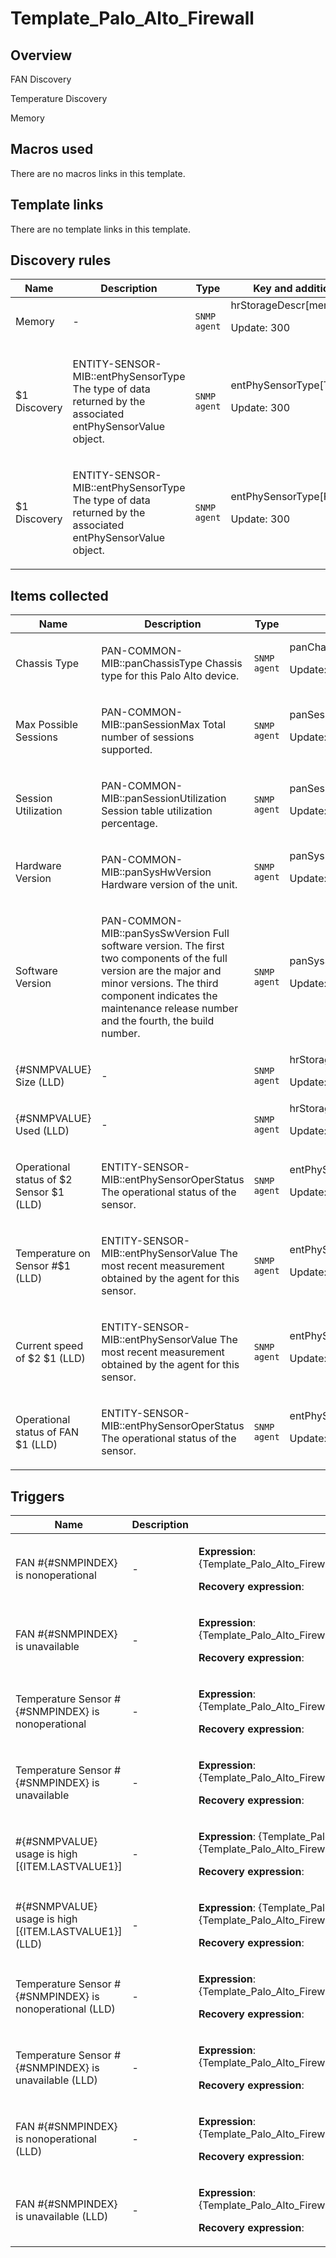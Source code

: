 # Template_Palo_Alto_Firewall

## Overview

FAN Discovery


Temperature Discovery


Memory

## Macros used

There are no macros links in this template.

## Template links

There are no template links in this template.

## Discovery rules

|Name|Description|Type|Key and additional info|
|----|-----------|----|----|
|Memory|<p>-</p>|`SNMP agent`|hrStorageDescr[memory]<p>Update: 300</p>|
|$1 Discovery|<p>ENTITY-SENSOR-MIB::entPhySensorType The type of data returned by the associated entPhySensorValue object.</p>|`SNMP agent`|entPhySensorType[Temperature]<p>Update: 300</p>|
|$1 Discovery|<p>ENTITY-SENSOR-MIB::entPhySensorType The type of data returned by the associated entPhySensorValue object.</p>|`SNMP agent`|entPhySensorType[FAN]<p>Update: 300</p>|
## Items collected

|Name|Description|Type|Key and additional info|
|----|-----------|----|----|
|Chassis Type|<p>PAN-COMMON-MIB::panChassisType Chassis type for this Palo Alto device.</p>|`SNMP agent`|panChassisType<p>Update: 86400</p>|
|Max Possible Sessions|<p>PAN-COMMON-MIB::panSessionMax Total number of sessions supported.</p>|`SNMP agent`|panSessionMax<p>Update: 3600</p>|
|Session Utilization|<p>PAN-COMMON-MIB::panSessionUtilization Session table utilization percentage.</p>|`SNMP agent`|panSessionUtilization<p>Update: 300</p>|
|Hardware Version|<p>PAN-COMMON-MIB::panSysHwVersion Hardware version of the unit.</p>|`SNMP agent`|panSysHwVersion<p>Update: 3600</p>|
|Software Version|<p>PAN-COMMON-MIB::panSysSwVersion Full software version. The first two components of the full version are the major and minor versions. The third component indicates the maintenance release number and the fourth, the build number.</p>|`SNMP agent`|panSysSwVersion<p>Update: 3600</p>|
|{#SNMPVALUE} Size (LLD)|<p>-</p>|`SNMP agent`|hrStorageSize[memory,{#SNMPINDEX}]<p>Update: 300</p>|
|{#SNMPVALUE} Used (LLD)|<p>-</p>|`SNMP agent`|hrStorageUsed[memory,{#SNMPINDEX}]<p>Update: 300</p>|
|Operational status of $2 Sensor $1 (LLD)|<p>ENTITY-SENSOR-MIB::entPhySensorOperStatus The operational status of the sensor.</p>|`SNMP agent`|entPhySensorOperStatus[{#SNMPVALUE},Temperature]<p>Update: 30</p>|
|Temperature on Sensor #$1 (LLD)|<p>ENTITY-SENSOR-MIB::entPhySensorValue The most recent measurement obtained by the agent for this sensor.</p>|`SNMP agent`|entPhySensorValue[{#SNMPVALUE},Temperature]<p>Update: 60</p>|
|Current speed of $2 $1 (LLD)|<p>ENTITY-SENSOR-MIB::entPhySensorValue The most recent measurement obtained by the agent for this sensor.</p>|`SNMP agent`|entPhySensorValue[{#SNMPVALUE},FAN]<p>Update: 60</p>|
|Operational status of FAN $1 (LLD)|<p>ENTITY-SENSOR-MIB::entPhySensorOperStatus The operational status of the sensor.</p>|`SNMP agent`|entPhySensorOperStatus[{#SNMPVALUE},FAN]<p>Update: 30</p>|
## Triggers

|Name|Description|Expression|Priority|
|----|-----------|----------|--------|
|FAN #{#SNMPINDEX} is nonoperational|<p>-</p>|<p>**Expression**: {Template_Palo_Alto_Firewall:entPhySensorOperStatus[{#SNMPVALUE},FAN].last()}=3</p><p>**Recovery expression**: </p>|high|
|FAN #{#SNMPINDEX} is unavailable|<p>-</p>|<p>**Expression**: {Template_Palo_Alto_Firewall:entPhySensorOperStatus[{#SNMPVALUE},FAN].last()}=2</p><p>**Recovery expression**: </p>|average|
|Temperature Sensor #{#SNMPINDEX} is nonoperational|<p>-</p>|<p>**Expression**: {Template_Palo_Alto_Firewall:entPhySensorOperStatus[{#SNMPVALUE},Temperature].last()}=3</p><p>**Recovery expression**: </p>|high|
|Temperature Sensor #{#SNMPINDEX} is unavailable|<p>-</p>|<p>**Expression**: {Template_Palo_Alto_Firewall:entPhySensorOperStatus[{#SNMPVALUE},Temperature].last()}=2</p><p>**Recovery expression**: </p>|average|
|#{#SNMPVALUE} usage is high [{ITEM.LASTVALUE1}]|<p>-</p>|<p>**Expression**: {Template_Palo_Alto_Firewall:hrStorageUsed[memory,{#SNMPINDEX}].avg(5m)}>{Template_Palo_Alto_Firewall:hrStorageSize[memory,{#SNMPINDEX}].last()}*0.9</p><p>**Recovery expression**: </p>|average|
|#{#SNMPVALUE} usage is high [{ITEM.LASTVALUE1}] (LLD)|<p>-</p>|<p>**Expression**: {Template_Palo_Alto_Firewall:hrStorageUsed[memory,{#SNMPINDEX}].avg(5m)}>{Template_Palo_Alto_Firewall:hrStorageSize[memory,{#SNMPINDEX}].last()}*0.9</p><p>**Recovery expression**: </p>|average|
|Temperature Sensor #{#SNMPINDEX} is nonoperational (LLD)|<p>-</p>|<p>**Expression**: {Template_Palo_Alto_Firewall:entPhySensorOperStatus[{#SNMPVALUE},Temperature].last()}=3</p><p>**Recovery expression**: </p>|high|
|Temperature Sensor #{#SNMPINDEX} is unavailable (LLD)|<p>-</p>|<p>**Expression**: {Template_Palo_Alto_Firewall:entPhySensorOperStatus[{#SNMPVALUE},Temperature].last()}=2</p><p>**Recovery expression**: </p>|average|
|FAN #{#SNMPINDEX} is nonoperational (LLD)|<p>-</p>|<p>**Expression**: {Template_Palo_Alto_Firewall:entPhySensorOperStatus[{#SNMPVALUE},FAN].last()}=3</p><p>**Recovery expression**: </p>|high|
|FAN #{#SNMPINDEX} is unavailable (LLD)|<p>-</p>|<p>**Expression**: {Template_Palo_Alto_Firewall:entPhySensorOperStatus[{#SNMPVALUE},FAN].last()}=2</p><p>**Recovery expression**: </p>|average|
